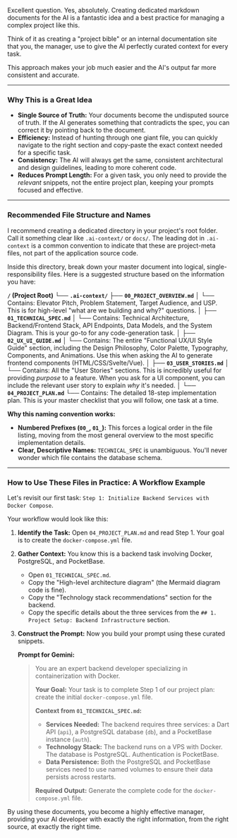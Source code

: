 Excellent question. Yes, absolutely. Creating dedicated markdown documents for the AI is a fantastic idea and a best practice for managing a complex project like this.

Think of it as creating a "project bible" or an internal documentation site that you, the manager, use to give the AI perfectly curated context for every task.

This approach makes your job much easier and the AI's output far more consistent and accurate.

---

### Why This is a Great Idea

*   **Single Source of Truth:** Your documents become the undisputed source of truth. If the AI generates something that contradicts the spec, you can correct it by pointing back to the document.
*   **Efficiency:** Instead of hunting through one giant file, you can quickly navigate to the right section and copy-paste the exact context needed for a specific task.
*   **Consistency:** The AI will always get the same, consistent architectural and design guidelines, leading to more coherent code.
*   **Reduces Prompt Length:** For a given task, you only need to provide the *relevant* snippets, not the entire project plan, keeping your prompts focused and effective.

---

### Recommended File Structure and Names

I recommend creating a dedicated directory in your project's root folder. Call it something clear like `.ai-context/` or `docs/`. The leading dot in `.ai-context` is a common convention to indicate that these are project-meta files, not part of the application source code.

Inside this directory, break down your master document into logical, single-responsibility files. Here is a suggested structure based on the information you have:

**`/` (Project Root)**
└── **`.ai-context/`**
    ├── **`00_PROJECT_OVERVIEW.md`**
    │   └── Contains: Elevator Pitch, Problem Statement, Target Audience, and USP. This is for high-level "what are we building and why?" questions.
    │
    ├── **`01_TECHNICAL_SPEC.md`**
    │   └── Contains: Technical Architecture, Backend/Frontend Stack, API Endpoints, Data Models, and the System Diagram. This is your go-to for any code-generation task.
    │
    ├── **`02_UX_UI_GUIDE.md`**
    │   └── Contains: The entire "Functional UX/UI Style Guide" section, including the Design Philosophy, Color Palette, Typography, Components, and Animations. Use this when asking the AI to generate frontend components (HTML/CSS/Svelte/Vue).
    │
    ├── **`03_USER_STORIES.md`**
    │   └── Contains: All the "User Stories" sections. This is incredibly useful for providing *purpose* to a feature. When you ask for a UI component, you can include the relevant user story to explain *why* it's needed.
    │
    └── **`04_PROJECT_PLAN.md`**
        └── Contains: The detailed 18-step implementation plan. This is your master checklist that you will follow, one task at a time.

**Why this naming convention works:**

*   **Numbered Prefixes (`00_`, `01_`):** This forces a logical order in the file listing, moving from the most general overview to the most specific implementation details.
*   **Clear, Descriptive Names:** `TECHNICAL_SPEC` is unambiguous. You'll never wonder which file contains the database schema.

---

### How to Use These Files in Practice: A Workflow Example

Let's revisit our first task: `Step 1: Initialize Backend Services with Docker Compose`.

Your workflow would look like this:

1.  **Identify the Task:** Open `04_PROJECT_PLAN.md` and read Step 1. Your goal is to create the `docker-compose.yml` file.

2.  **Gather Context:** You know this is a backend task involving Docker, PostgreSQL, and PocketBase.
    *   Open `01_TECHNICAL_SPEC.md`.
    *   Copy the "High-level architecture diagram" (the Mermaid diagram code is fine).
    *   Copy the "Technology stack recommendations" section for the backend.
    *   Copy the specific details about the three services from the `## 1. Project Setup: Backend Infrastructure` section.

3.  **Construct the Prompt:** Now you build your prompt using these curated snippets.

    **Prompt for Gemini:**
    > You are an expert backend developer specializing in containerization with Docker.
    >
    > **Your Goal:**
    > Your task is to complete Step 1 of our project plan: create the initial `docker-compose.yml` file.
    >
    > **Context from `01_TECHNICAL_SPEC.md`:**
    >
    > *   **Services Needed:** The backend requires three services: a Dart API (`api`), a PostgreSQL database (`db`), and a PocketBase instance (`auth`).
    > *   **Technology Stack:** The backend runs on a VPS with Docker. The database is PostgreSQL. Authentication is PocketBase.
    > *   **Data Persistence:** Both the PostgreSQL and PocketBase services need to use named volumes to ensure their data persists across restarts.
    >
    > **Required Output:**
    > Generate the complete code for the `docker-compose.yml` file.

By using these documents, you become a highly effective manager, providing your AI developer with exactly the right information, from the right source, at exactly the right time.
